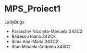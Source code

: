 # MPS_Proiect1

 LadyBugs
   - Paraschiv Nicoleta-Manuela 343C2
   - Radescu Ioana 342C2
   - Sima Ana-Maria 343C2
   - Stan Mihaela-Andreea 343C2
